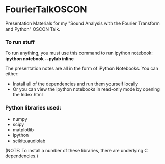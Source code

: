 FourierTalkOSCON
================

Presentation Materials for my "Sound Analysis with the Fourier Transform and Python" OSCON Talk.

### To run stuff

To run anything, you must use this command to run ipython notebook: **ipython notebook --pylab inline**

The presentation notes are all in the form of iPython Notebooks.  You can either:
* Install all of the dependencies and run them yourself locally
* Or you can view the ipython notebooks in read-only mode by opening the Index.html


### Python libraries used:

* numpy
* scipy
* matplotlib
* ipython
* scikits.audiolab

(NOTE: To install a number of these libraries, there are underlying C dependencies.)
